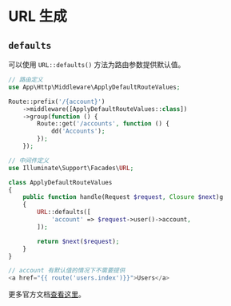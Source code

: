 # URL 生成

## `defaults`

可以使用 `URL::defaults()` 方法为路由参数提供默认值。

```php
// 路由定义
use App\Http\Middleware\ApplyDefaultRouteValues;

Route::prefix('/{account}')
    ->middleware([ApplyDefaultRouteValues::class])
    ->group(function () {
        Route::get('/accounts', function () {
            dd('Accounts');
        });
    });

// 中间件定义
use Illuminate\Support\Facades\URL;

class ApplyDefaultRouteValues
{
    public function handle(Request $request, Closure $next)g
    {
        URL::defaults([
            'account' => $request->user()->account,
        ]);

        return $next($request);
    }
}

// account 有默认值的情况下不需要提供
<a href="{{ route('users.index')}}">Users</a>
```

更多官方文档[查看这里](https://laravel.com/docs/8.x/urls#default-values)。